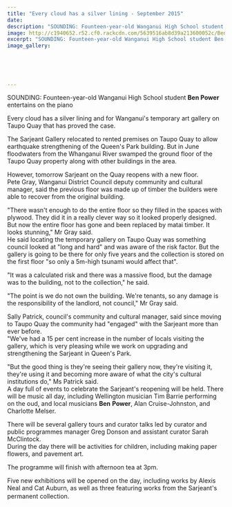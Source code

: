 ```yaml
---
title: "Every cloud has a silver lining - September 2015"
date: 
description: "SOUNDING: Founteen-year-old Wanganui High School student Ben Power entertains on the piano, Wanganui Chronicle article on 28/9/15..."
image: http://c1940652.r52.cf0.rackcdn.com/5639516ab8d39a213600052c/Ben-Power-on-Piano,-gallery-Sept-2015.jpg
excerpt: "SOUNDING: Founteen-year-old Wanganui High School student Ben Power entertains on the piano, Wanganui Chronicle article on 28/9/15..."
image_gallery:
    
    
    
    
    
---
```


<p>SOUNDING: Founteen-year-old Wanganui High School student <strong>Ben Power</strong> entertains on the piano</p>
<p>Every cloud has a silver lining and for Wanganui's temporary art gallery on Taupo Quay that has proved the case.</p>
<p>The Sarjeant Gallery relocated to rented premises on Taupo Quay to allow earthquake strengthening of the Queen's Park building. But in June floodwaters from the Whanganui River swamped the ground floor of the Taupo Quay property along with other buildings in the area.</p>
<p>However, tomorrow Sarjeant on the Quay reopens with a new floor.<br /> Pete Gray, Wanganui District Council deputy community and cultural manager, said the previous floor was made up of timber the builders were able to recover from the original building.</p>
<p>"There wasn't enough to do the entire floor so they filled in the spaces with plywood. They did it in a really clever way so it looked properly designed. But now the entire floor has gone and been replaced by matai timber. It looks stunning," Mr Gray said.<br /> He said locating the temporary gallery on Taupo Quay was something council looked at "long and hard" and was aware of the risk factor. But the gallery is going to be there for only five years and the collection is stored on the first floor "so only a 5m-high tsunami would affect that".</p>
<p>"It was a calculated risk and there was a massive flood, but the damage was to the building, not to the collection," he said.</p>
<p>"The point is we do not own the building. We're tenants, so any damage is the responsibility of the landlord, not council," Mr Gray said.</p>
<p>Sally Patrick, council's community and cultural manager, said since moving to Taupo Quay the community had "engaged" with the Sarjeant more than ever before.<br /> "We've had a 15 per cent increase in the number of locals visiting the gallery, which is very pleasing while we work on upgrading and strengthening the Sarjeant in Queen's Park.</p>
<p>"But the good thing is they're seeing their gallery now, they're visiting it, they're using it and becoming more aware of what the city's cultural institutions do," Ms Patrick said.<br /> A day full of events to celebrate the Sarjeant's reopening will be held. There will be music all day, including Wellington musician Tim Barrie performing on the oud, and local musicians&nbsp;<strong>Ben</strong>&nbsp;<strong>Power</strong>, Alan Cruise-Johnston, and Charlotte Melser.</p>
<p>There will be several gallery tours and curator talks led by curator and public programmes manager Greg Donson and assistant curator Sarah McClintock.<br /> During the day there will be activities for children, including making paper flowers, and pavement art.</p>
<p>The programme will finish with afternoon tea at 3pm.</p>
<p>Five new exhibitions will be opened on the day, including works by Alexis Neal and Cat Auburn, as well as three featuring works from the Sarjeant's permanent collection.<span style="line-height: 1.5;">&nbsp;</span></p>

